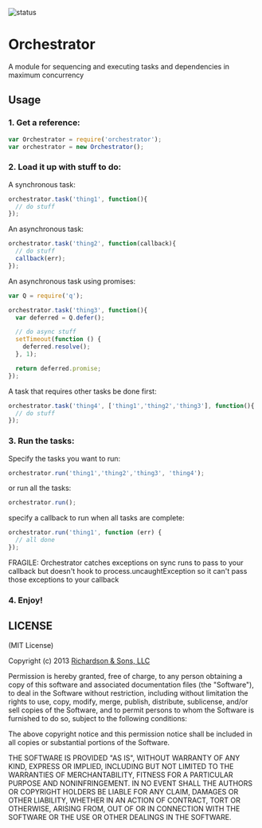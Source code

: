 ![status](https://secure.travis-ci.org/robrich/orchestsrator.png?branch=master)

Orchestrator
============

A module for sequencing and executing tasks and dependencies in maximum concurrency

Usage
-----

### 1. Get a reference:

```javascript
var Orchestrator = require('orchestrator');
var orchestrator = new Orchestrator();
```

### 2. Load it up with stuff to do:

A synchronous task:

```javascript
orchestrator.task('thing1', function(){
  // do stuff
});
```

An asynchronous task:

```javascript
orchestrator.task('thing2', function(callback){
  // do stuff
  callback(err);
});
```

An asynchronous task using promises:

```javascript
var Q = require('q');

orchestrator.task('thing3', function(){
  var deferred = Q.defer();

  // do async stuff
  setTimeout(function () {
    deferred.resolve();
  }, 1);

  return deferred.promise;
});
```

A task that requires other tasks be done first:

```javascript
orchestrator.task('thing4', ['thing1','thing2','thing3'], function(){
  // do stuff
});
```

### 3. Run the tasks:

Specify the tasks you want to run:

```javascript
orchestrator.run('thing1','thing2','thing3', 'thing4');
```

or run all the tasks:

```javascript
orchestrator.run();
```

specify a callback to run when all tasks are complete:

```javascript
orchestrator.run('thing1', function (err) {
  // all done
});
```

FRAGILE: Orchestrator catches exceptions on sync runs to pass to your callback
but doesn't hook to process.uncaughtException so it can't pass those exceptions
to your callback

### 4. Enjoy!

LICENSE
-------

(MIT License)

Copyright (c) 2013 [Richardson & Sons, LLC](http://richardsonandsons.com/)

Permission is hereby granted, free of charge, to any person obtaining
a copy of this software and associated documentation files (the
"Software"), to deal in the Software without restriction, including
without limitation the rights to use, copy, modify, merge, publish,
distribute, sublicense, and/or sell copies of the Software, and to
permit persons to whom the Software is furnished to do so, subject to
the following conditions:

The above copyright notice and this permission notice shall be
included in all copies or substantial portions of the Software.

THE SOFTWARE IS PROVIDED "AS IS", WITHOUT WARRANTY OF ANY KIND,
EXPRESS OR IMPLIED, INCLUDING BUT NOT LIMITED TO THE WARRANTIES OF
MERCHANTABILITY, FITNESS FOR A PARTICULAR PURPOSE AND
NONINFRINGEMENT. IN NO EVENT SHALL THE AUTHORS OR COPYRIGHT HOLDERS BE
LIABLE FOR ANY CLAIM, DAMAGES OR OTHER LIABILITY, WHETHER IN AN ACTION
OF CONTRACT, TORT OR OTHERWISE, ARISING FROM, OUT OF OR IN CONNECTION
WITH THE SOFTWARE OR THE USE OR OTHER DEALINGS IN THE SOFTWARE.
